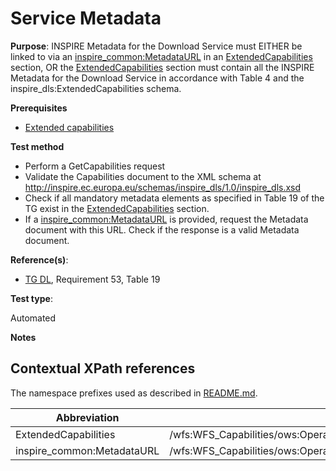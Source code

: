 # Service Metadata

**Purpose**:
INSPIRE Metadata for the Download Service must EITHER be linked to via an [inspire_common:MetadataURL](#inspireCommonMetadataUrl) in an [ExtendedCapabilities](#ExtendedCapabilities) section, OR the [ExtendedCapabilities](#ExtendedCapabilities) section must contain all the INSPIRE Metadata for the Download Service in accordance with Table 4 and the inspire_dls:ExtendedCapabilities schema.

**Prerequisites**

* [Extended capabilities](http://inspire.ec.europa.eu/id/ats/download-wfs/3.1/wfs-pre-defined/extended-capabilities)

**Test method**

* Perform a GetCapabilities request
* Validate the Capabilities document to the XML schema at http://inspire.ec.europa.eu/schemas/inspire_dls/1.0/inspire_dls.xsd
* Check if all mandatory metadata elements as specified in Table 19 of the TG exist in the [ExtendedCapabilities](#ExtendedCapabilities) section.
* If a [inspire_common:MetadataURL](#inspireCommonMetadataUrl) is provided, request the Metadata document with this URL. Check if the response is a valid Metadata document.

**Reference(s)**:

* [TG DL](http://inspire.ec.europa.eu/id/ats/download-wfs/3.1/wfs-pre-defined/README#ref_TG_DL), Requirement 53, Table 19

**Test type**:

Automated

**Notes**


## Contextual XPath references

The namespace prefixes used as described in [README.md](http://inspire.ec.europa.eu/id/ats/download-wfs/3.1/wfs-pre-defined/README#namespaces).

Abbreviation                                               |  XPath expression
---------------------------------------------------------- | -------------------------------------------------------------------------
ExtendedCapabilities <a name="ExtendedCapabilities"></a> | /wfs:WFS_Capabilities/ows:OperationsMetadata/ows:ExtendedCapabilities/inspire_dls:ExtendedCapabilities/
inspire_common:MetadataURL <a name="inspireCommonMetadataUrl"></a> | /wfs:WFS_Capabilities/ows:OperationsMetadata/ows:ExtendedCapabilities/inspire_dls:ExtendedCapabilities/inspire_common:MetadataUrl/inspire_common:URL
